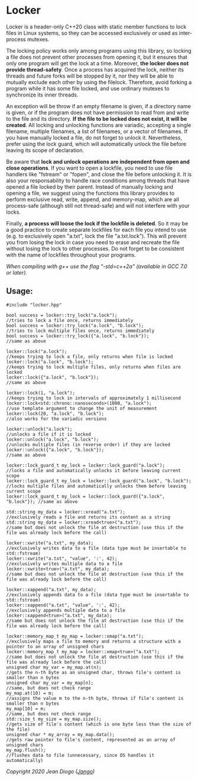 # Locker

Locker is a header-only C++20 class with static member functions to lock files in Linux systems, so they can be accessed exclusively or used as inter-process mutexes.

The locking policy works only among programs using this library, so locking a file does not prevent other processes from opening it, but it ensures that only one program will get the lock at a time. Moreover, **the locker does not provide thread-safety**. Once a process has acquired the lock, neither its threads and future forks will be stopped by it, nor they will be able to mutually exclude each other by using the filelock. Therefore, avoid forking a program while it has some file locked, and use ordinary mutexes to synchronize its inner threads.

An exception will be throw if an empty filename is given, if a directory name is given, or if the program does not have permission to read from and write to the file and its directory. **If the file to be locked does not exist, it will be created**. All locking and unlocking functions are variadic, accepting a single filename, multiple filenames, a list of filenames, or a vector of filenames. If you have manually locked a file, do not forget to unlock it. Nevertheless, prefer using the lock guard, which will automatically unlock the file before leaving its scope of declaration.

Be aware that **lock and unlock operations are independent from open and close operations**. If you want to open a lockfile, you need to use file handlers like "fstream" or "fopen", and close the file before unlocking it. It is also your responsability to handle race conditions among threads that have opened a file locked by their parent. Instead of manually locking and opening a file, we suggest using the functions this library provides to perform exclusive read, write, append, and memory-map, which are all process-safe (although still not thread-safe) and will not interfere with your locks.

Finally, **a process will loose the lock if the lockfile is deleted**. So it may be a good practice to create separate lockfiles for each file you intend to use (e.g. to exclusively open "a.txt", lock the file "a.txt.lock"). This will prevent you from losing the lock in case you need to erase and recreate the file without losing the lock to other processes. Do not forget to be consistent with the name of lockfiles throughout your programs.

*When compiling with g++ use the flag "-std=c++2a" (available in GCC 7.0 or later).*

## Usage:

	#include "locker.hpp"
	
	bool success = locker::try_lock("a.lock");                               //tries to lock a file once, returns immediately
	bool success = locker::try_lock("a.lock", "b.lock");                     //tries to lock multiple files once, returns immediately
	bool success = locker::try_lock({"a.lock", "b.lock"});                   //same as above

	locker::lock("a.lock");                                                  //keeps trying to lock a file, only returns when file is locked
	locker::lock("a.lock", "b.lock");                                        //keeps trying to lock multiple files, only returns when files are locked
	locker::lock({"a.lock", "b.lock"});                                      //same as above

	locker::lock(1, "a.lock");                                               //keeps trying to lock in intervals of approximately 1 millisecond
	locker::lock<std::chrono::nanoseconds>(1000, "a.lock");                  //use template argument to change the unit of measurement
	locker::lock(20, "a.lock", "b.lock");                                    //also works for the variadic versions

	locker::unlock("a.lock");                                                //unlocks a file if it is locked
	locker::unlock("a.lock", "b.lock");                                      //unlocks multiple files (in reverse order) if they are locked
	locker::unlock({"a.lock", "b.lock"});                                    //same as above

	locker::lock_guard_t my_lock = locker::lock_guard("a.lock");             //locks a file and automatically unlocks it before leaving current scope
	locker::lock_guard_t my_lock = locker::lock_guard("a.lock", "b.lock");   //locks multiple files and automatically unlocks them before leaving current scope
	locker::lock_guard_t my_lock = locker::lock_guard({"a.lock", "b.lock"}); //same as above

	std::string my_data = locker::xread("a.txt");                            //exclusively reads a file and returns its content as a string
	std::string my_data = locker::xread<true>("a.txt");                      //same but does not unlock the file at destruction (use this if the file was already lock before the call)

	locker::xwrite("a.txt", my_data);                                        //exclusively writes data to a file (data type must be insertable to std::fstream)
	locker::xwrite("a.txt", "value", ':', 42);                               //exclusively writes multiple data to a file
	locker::xwrite<true>("a.txt", my_data);                                  //same but does not unlock the file at destruction (use this if the file was already lock before the call)

	locker::xappend("a.txt", my_data);                                       //exclusively appends data to a file (data type must be insertable to std::fstream)
	locker::xappend("a.txt", "value", ':', 42);                              //exclusively appends multiple data to a file
	locker::xappend<true>("a.txt", my_data);                                 //same but does not unlock the file at destruction (use this if the file was already lock before the call)

	locker::memory_map_t my_map = locker::xmap("a.txt");                     //exclusively maps a file to memory and returns a structure with a pointer to an array of unsigned chars
	locker::memory_map_t my_map = locker::xmap<true>("a.txt");               //same but does not unlock the file at destruction (use this if the file was already lock before the call)
	unsigned char my_var = my_map.at(n);                                     //gets the n-th byte as an unsigned char, throws file's content is smaller than n bytes
	unsigned char my_var = my_map[n];                                        //same, but does not check range
	my_map.at(10) = m;                                                       //assigns the value m to the n-th byte, throws if file's content is smaller than n bytes
	my_map[10] = m;                                                          //same, but does not check range
	std::size_t my_size = my_map.size();                                     //gets size of file's content (which is one byte less than the size of the file)
	unsigned char * my_array = my_map.data();                                //gets raw pointer to file's content, represented as an array of unsigned chars
	my_map.flush();                                                          //flushes data to file (unnecessary, since OS handles it automatically)

*Copyright 2020 Jean Diogo ([Jango](mailto:jeandiogo@gmail.com))*
